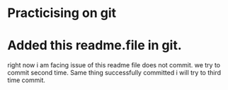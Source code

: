 # Practicising on git
# Added this readme.file in git.
right now i am facing issue of this readme file does not commit.
we try to commit second time.
Same thing successfully committed i will try to third time commit.